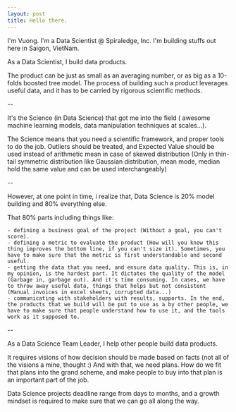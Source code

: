 ```yaml
---
layout: post
title: Hello there.
---
```


I'm Vuong. I'm a Data Scientist @ Spiraledge, Inc. I'm building stuffs out here in Saigon, VietNam.


As a Data Scientist, I build data products.


The product can be just as small as an averaging number, or as big as a 10-folds boosted tree model. 
The process of building such a product leverages useful data, and it has to be carried by rigorous scientific methods. 

-- 

It's the Science (in Data Science) that got me into the field ( awesome machine learning models, data manipulation techniques at scales...).

The Science  means that you need a scientific framework, and proper tools to do the job. Outliers should be treated, and Expected Value should be used instead of arithmetic mean in case of skewed distribution (Only in thin-tail symmetric distribution like Gaussian distribution, mean mode, median hold the same value and can be used interchangeably)

-- 

However, at one point in time, i realize that, Data Science is 20% model building and 80% everything else.

That 80% parts including things like:

	- defining a business goal of the project (Without a goal, you can't score).
	- defining a metric to evaluate the product (How will you know this thing improves the bottom line, if you can't size it). Sometimes, you have to make sure that the metric is first understandable and second useful.
	- getting the data that you need, and ensure data quality. This is, in my opinion, is the hardest part. It dictates the quality of the model (Garbage in, garbage out). And it's time consuming. In cases, we have to throw away useful data, things that helps but not consistent (Manual invoices in excel sheets, corrupted data...)
	- communicating with stakeholders with results, supports. In the end, the products that we build will be put to use as a by other people, we have to make sure that people understand how to use it, and the tools work as it supposed to.



--

As a Data Science Team Leader, I help other people build data products. 

It requires visions of how decision should be made based on facts (not all of the visions a mine, thought :) And with that, we need plans. How do we fit that plans into the grand scheme, and make people to buy into that plan is an important part of the job. 

Data Science projects deadline range from days to months, and a growth mindset is required to make sure that we can go all along the way. 



